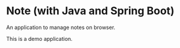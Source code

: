 # Note (with Java and Spring Boot)

An application to manage notes on browser.

This is a demo application.